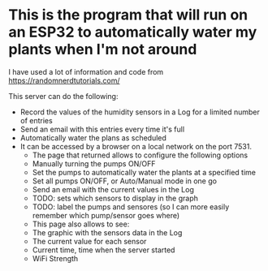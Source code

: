 # This is the program that will run on an ESP32 to automatically water my plants when I'm not around
I have used a lot of information and code from https://randomnerdtutorials.com/

This server can do the following:
 - Record the values of the humidity sensors in a Log for a limited number of entries
 - Send an email with this entries every time it's full
 - Automatically water the plans as scheduled
 - It can be accessed by a browser on a local network on the port 7531. 
    - The page that returned allows to configure the following options
	 - Manually turning the pumps ON/OFF
	 - Set the pumps to automatically water the plants at a specified time
	 - Set all pumps ON/OFF, or Auto/Manual mode in one go
	 - Send an email with the current values in the Log
	 - TODO: sets which sensors to display in the graph
	 - TODO: label the pumps and sensores (so I can more easily remember which pump/sensor goes where)
    - This page also allows to see:
	 - The graphic with the sensors data in the Log
	 - The current value for each sensor
	 - Current time, time when the server started
	 - WiFi Strength